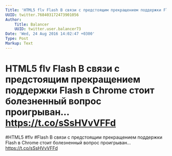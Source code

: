 ```yaml
---
Title: 'HTML5 flv Flash В связи с предстоящим прекращением поддержки Flash в Chrome стоит болезненный вопрос проигрыван… https://t.co/sSsHVvVFFd'
UUID: twitter.768403172473901056
Author:
    Title: Balancer
    UUID: twitter.user.balancer73
Date: 'Wed, 24 Aug 2016 14:02:47 +0300'
Type: Post
Markup: Text
---
```


# HTML5 flv Flash В связи с предстоящим прекращением поддержки Flash в Chrome стоит болезненный вопрос проигрыван… https://t.co/sSsHVvVFFd

#HTML5 #flv #Flash В связи с предстоящим прекращением
поддержки Flash в Chrome стоит болезненный вопрос
проигрыван… https://t.co/sSsHVvVFFd
